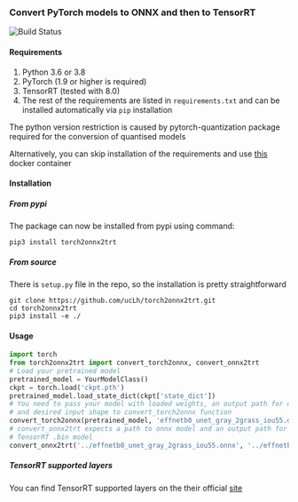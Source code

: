 ### Convert PyTorch models to ONNX and then to TensorRT
![Build Status](https://github.com/ucLh/torch2onnx2trt/actions/workflows/python-package.yaml/badge.svg)
#### Requirements
1) Python 3.6 or 3.8
2) PyTorch (1.9 or higher is required)
3) TensorRT (tested with 8.0)
4) The rest of the requirements are listed in `requirements.txt` and can
 be installed automatically via `pip` installation
 
The python version restriction is caused by pytorch-quantization package
required for the conversion of quantised models 
 
Alternatively, you can skip installation of the requirements and use 
[this](https://hub.docker.com/r/uclh/tensorrt_pytorch) docker container 
 
#### Installation

##### From pypi
The package can now be installed from pypi using command:
```
pip3 install torch2onnx2trt
```

##### From source
There is `setup.py` file in the repo, so the installation is pretty 
straightforward
```
git clone https://github.com/ucLh/torch2onnx2trt.git
cd torch2onnx2trt
pip3 install -e ./
```

#### Usage
```python
import torch
from torch2onnx2trt import convert_torch2onnx, convert_onnx2trt
# Load your pretrained model
pretrained_model = YourModelClass()
ckpt = torch.load('ckpt.pth')
pretrained_model.load_state_dict(ckpt['state_dict'])
# You need to pass your model with loaded weights, an output path for onnx model
# and desired input shape to convert_torch2onnx function
convert_torch2onnx(pretrained_model, 'effnetb0_unet_gray_2grass_iou55.onnx', (1, 3, 640, 1280))
# convert_onnx2trt expects a path to onnx model and an output path for resulting
# TensorRT .bin model
convert_onnx2trt('../effnetb0_unet_gray_2grass_iou55.onnx', '../effnetb0_unet_gray_2grass_iou55.bin')
```

##### TensorRT supported layers
You can find TensorRT supported layers on the their official [site](https://docs.nvidia.com/deeplearning/tensorrt/support-matrix/index.html#layers-matrix)

